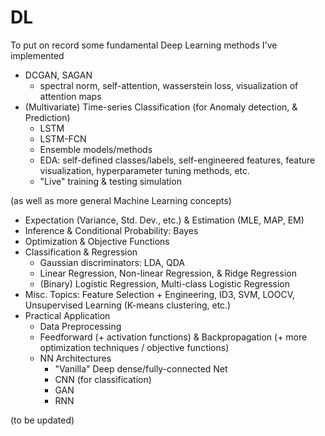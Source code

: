 # DL
To put on record some fundamental Deep Learning methods I've implemented

- DCGAN, SAGAN
  - spectral norm, self-attention, wasserstein loss, visualization of attention maps
- (Multivariate) Time-series Classification (for Anomaly detection, & Prediction)
  - LSTM
  - LSTM-FCN
  - Ensemble models/methods
  - EDA: self-defined classes/labels, self-engineered features, feature visualization, hyperparameter tuning methods, etc.
  - "Live" training & testing simulation

(as well as more general Machine Learning concepts)
- Expectation (Variance, Std. Dev., etc.) & Estimation (MLE, MAP, EM)
- Inference & Conditional Probability: Bayes
- Optimization & Objective Functions
- Classification & Regression
  - Gaussian discriminators: LDA, QDA
  - Linear Regression, Non-linear Regression, & Ridge Regression
  - (Binary) Logistic Regression, Multi-class Logistic Regression
- Misc. Topics: Feature Selection + Engineering, ID3, SVM, LOOCV, Unsupervised Learning (K-means clustering, etc.)
- Practical Application
  - Data Preprocessing
  - Feedforward (+ activation functions) & Backpropagation (+ more optimization techniques / objective functions)
  - NN Architectures
    - "Vanilla" Deep dense/fully-connected Net
    - CNN (for classification)
    - GAN
    - RNN

(to be updated)
